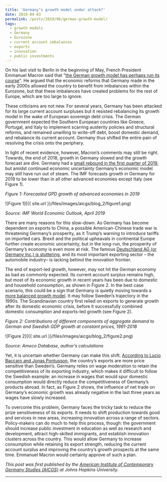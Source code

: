 ```yaml
---
title: 'Germany’s growth model under attack?'
date: 2019-04-03
permalink: /posts/2019/06/german-growth-model/
tags:
  - growth models
  - Germany
  - Eurozone
  - current account imbalances
  - exports
  - innovation
  - public investments
---
```


On his last visit to Berlin in the beginning of May, French President Emmanuel Macron said that "[the German growth model has perhaps run its course](https://www.nytimes.com/2019/05/07/opinion/macron-puts-germany-on-trial.html)". He argued that the economic reforms that Germany made in the early 2000s allowed the country to benefit from imbalances within the Eurozone, but that these imbalances have created problems for the rest of Europe, which are too large to ignore.

These criticisms are not new. For several years, Germany has been attacked for its large current account surpluses but it resisted rebalancing its growth model in the wake of European sovereign debt crisis. The German government expected the Southern European countries like Greece, Portugal, and Italy to implement scarring austerity policies and structural reforms, and remained unwilling to write-off debt, boost domestic demand, and rebalance its current account. Germany thus shifted the entire pain of resolving the crisis onto the periphery.

In light of recent evidence, however, Macron’s comments may still be right. Towards, the end of 2018, growth in Germany slowed and the growth forecast are dire. Germany had a [small rebound in the first quarter of 2019](https://www.ft.com/content/a5526164-76d6-11e9-bbad-7c18c0ea0201), but amidst continued economic uncertainty Germany’s economic model may still have run out of steam. The IMF forecasts growth in Germany for 2019 to be lower than in all other advanced economies except Italy (see Figure 1).

*Figure 1: Forecasted GPD growth of advanced economies in 2019*

![Figure 1]({{ site.url }}/files/images/aicgs/blog_2/figure1.png)

*Source: IMF World Economic Outlook, April 2019*

There are many reasons for this slow-down. As Germany has become dependent on exports to China, a possible American-Chinese trade war is threatening Germany’s prosperity, as it Trump’s warning to introduce tariffs on imported cars. Brexit and the political upheavals in continental Europe further create economic uncertainty, but in the long-run, the prosperity of Germany’s economy is even more at risk. The famous [Deutschland AG (or Germany Inc.) is stuttering](https://www.ft.com/content/3ea5497c-6cdb-11e9-a9a5-351eeaef6d84), and its most important exporting sector – the automobile industry– is lacking behind the innovation frontier. 

The end of export-led growth, however, may not hit the German economy as bad as commonly expected. Its current account surplus remains high, but most of its economic growth in recent years has been due to domestic and household consumption, as shown in Figure 2. In the best case scenario, this could be a sign that Germany is quietly moving towards a [more balanced growth model](https://www.socialeurope.eu/germany-is-quietly-rebalancing-its-economy-but-this-will-not-fix-the-eurozones-flaws). It may follow Sweden’s trajectory in the 1990s. The Scandinavian country first relied on exports to generate growth after its domestic economic crisis, before it successfully combined domestic consumption and exports-led growth (see Figure 2).

*Figure 2: Contributions of different components of aggregate demand to German and Swedish GDP growth at constant prices, 1991-2018*

![Figure 2]({{ site.url }}/files/images/aicgs/blog_2/figure2.png)

*Source: Ameco Database, author’s calculations*

Yet, it is uncertain whether Germany can make this shift. [According to Lucio Baccaro and Jonas Pontusson](https://journals.sagepub.com/doi/abs/10.1177/0032329216638053?journalCode=pasa), the country’s exports are more price sensitive than Sweden’s. Germany relies on wage moderation to retain the competitiveness of its exporting industry, which makes it difficult to follow the Swedish example: an increase in wages that would spur domestic consumption would directly reduce the competitiveness of Germany’s products abroad. In fact, as Figure 2 shows, the influence of net trade on Germany’s economic growth was already negative in the last three years as wages have slowly increased.

To overcome this problem, Germany faces the tricky task to reduce the prize sensitiveness of its exports. It needs to shift production towards good and services in new areas, increasing innovation across a range of sectors. Policy-makers can do much to help this process, though: the government should increase public investment in education as well as research and development, attract high-skilled immigrants, and establish innovation clusters across the country. This would allow Germany to increase consumption while retaining its export strength, reducing the current account surplus and improving the country’s growth prospects at the same time. Emmanuel Macron would certainly approve of such a plan.


*This post was first published by the [American Institute of Contemporary Germany Studies (AICGS)](https://www.aicgs.org/2019/06/germanys-growth-model-under-attack/) at Johns Hopkins University.*

------